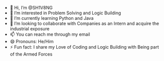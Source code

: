 - 👋 Hi, I’m @SH1V8NG
- 👀 I’m interested in Problem Solving and Logic Building
- 🌱 I’m currently learning Python and Java
- 💞️ I’m looking to collaborate with Companies as an Intern and acquire the industrial exposure
- 📫 You can reach me through my email
- 😄 Pronouns: He/Him
- ⚡ Fun fact: I share my Love of Coding and Logic Building with Being part of the Armed Forces

<!---
SH1V8NG/SH1V8NG is a ✨ special ✨ repository because its `README.md` (this file) appears on your GitHub profile.
You can click the Preview link to take a look at your changes.
--->
